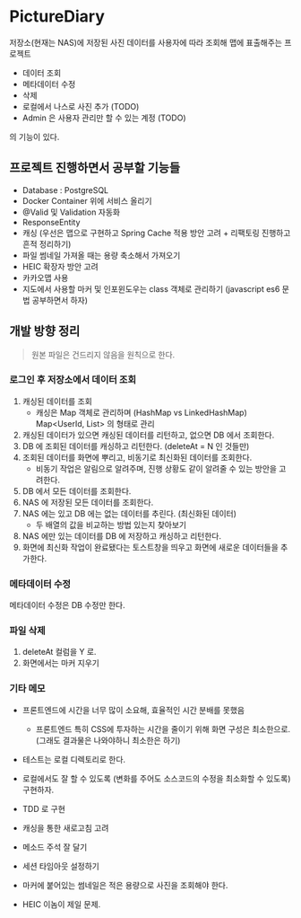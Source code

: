 # PictureDiary

저장소(현재는 NAS)에 저장된 사진 데이터를 사용자에 따라 조회해 맵에 표출해주는 프로젝트

- 데이터 조회
- 메타데이터 수정
- 삭제
- 로컬에서 나스로 사진 추가 (TODO)
- Admin 은 사용자 관리만 할 수 있는 계정 (TODO)

의 기능이 있다.

## 프로젝트 진행하면서 공부할 기능들

- Database : PostgreSQL
- Docker Container 위에 서비스 올리기
- @Valid 및 Validation 자동화
- ResponseEntity
- 캐싱 (우선은 맵으로 구현하고 Spring Cache 적용 방안 고려 + 리팩토링 진행하고 흔적 정리하기)
- 파일 썸네일 가져올 때는 용량 축소해서 가져오기
- HEIC 확장자 방안 고려
- 카카오맵 사용
- 지도에서 사용할 마커 및 인포윈도우는 class 객체로 관리하기 (javascript es6 문법 공부하면서 하자)

## 개발 방향 정리

> 원본 파일은 건드리지 않음을 원칙으로 한다.

### 로그인 후 저장소에서 데이터 조회

1. 캐싱된 데이터를 조회
   - 캐싱은 Map 객체로 관리하며 (HashMap vs LinkedHashMap) Map<UserId, List<PictureDto>> 의 형태로 관리
2. 캐싱된 데이터가 있으면 캐싱된 데이터를 리턴하고, 없으면 DB 에서 조회한다.
3. DB 에 조회된 데이터를 캐싱하고 리턴한다. (deleteAt = N 인 것들만)
4. 조회된 데이터를 화면에 뿌리고, 비동기로 최신화된 데이터를 조회한다.
   - 비동기 작업은 알림으로 알려주며, 진행 상황도 같이 알려줄 수 있는 방안을 고려한다.
5. DB 에서 모든 데이터를 조회한다.
6. NAS 에 저장된 모든 데이터를 조회한다.
7. NAS 에는 있고 DB 에는 없는 데이터를 추린다. (최신화된 데이터)
   - 두 배열의 값을 비교하는 방법 있는지 찾아보기
8. NAS 에만 있는 데이터를 DB 에 저장하고 캐싱하고 리턴한다.
9. 화면에 최신화 작업이 완료됐다는 토스트창을 띄우고 화면에 새로운 데이터들을 추가한다.

### 메타데이터 수정

메타데이터 수정은 DB 수정만 한다.


### 파일 삭제

1. deleteAt 컬럼을 Y 로.
2. 화면에서는 마커 지우기

### 기타 메모

- 프론트엔드에 시간을 너무 많이 소요해, 효율적인 시간 분배를 못했음
  - 프론트엔드 특히 CSS에 투자하는 시간을 줄이기 위해 화면 구성은 최소한으로.
    (그래도 결과물은 나와야하니 최소한은 하기)

- 테스트는 로컬 디렉토리로 한다.
- 로컬에서도 잘 할 수 있도록 (변화를 주어도 소스코드의 수정을 최소화할 수 있도록) 구현하자.
- TDD 로 구현

- 캐싱을 통한 새로고침 고려
- 메소드 주석 잘 달기
- 세션 타임아웃 설정하기
- 마커에 붙어있는 썸네일은 적은 용량으로 사진을 조회해야 한다.
- HEIC 이놈이 제일 문제.